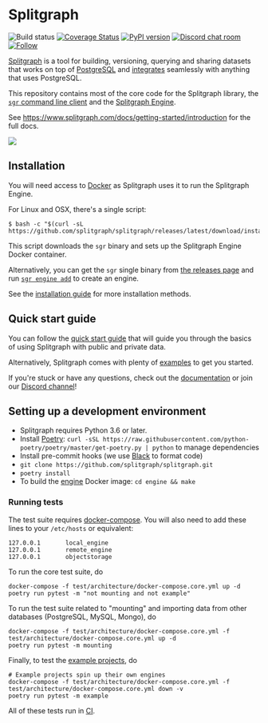 # Splitgraph
![Build status](https://github.com/splitgraph/splitgraph/workflows/build_all/badge.svg)
[![Coverage Status](https://coveralls.io/repos/github/splitgraph/splitgraph/badge.svg?branch=master)](https://coveralls.io/github/splitgraph/splitgraph?branch=master)
[![PyPI version](https://badge.fury.io/py/splitgraph.svg)](https://badge.fury.io/py/splitgraph)
[![Discord chat room](https://img.shields.io/discord/718534846472912936.svg)](https://discord.gg/4Qe2fYA)
[![Follow](https://img.shields.io/badge/twitter-@Splitgraph-blue.svg)](https://twitter.com/Splitgraph)

[Splitgraph](https://www.splitgraph.com) is a tool for building, versioning, querying and sharing datasets that works on top of [PostgreSQL](https://postgresql.org) and [integrates](https://www.splitgraph.com/product/splitgraph/integrations) seamlessly with anything that uses PostgreSQL.

This repository contains most of the core code for the Splitgraph library, 
the [`sgr` command line client](https://www.splitgraph.com/docs/architecture/sgr-client) and the [Splitgraph Engine](engine/README.md). 

See https://www.splitgraph.com/docs/getting-started/introduction for the full docs.

![](https://www.mildbyte.xyz/asciicast/splitfiles.gif)

## Installation

You will need access to [Docker](https://docs.docker.com/install/) as Splitgraph uses it to run
the Splitgraph Engine.

For Linux and OSX, there's a single script:

```
$ bash -c "$(curl -sL https://github.com/splitgraph/splitgraph/releases/latest/download/install.sh)"
```

This script downloads the `sgr` binary and sets up the Splitgraph Engine Docker container.

Alternatively, you can get the `sgr` single binary from [the releases page](https://github.com/splitgraph/splitgraph/releases) and run [`sgr engine add`](https://www.splitgraph.com/docs/sgr/engine-management/engine-add) to create an engine.

See the [installation guide](https://www.splitgraph.com/docs/getting-started/installation) for more installation methods.

## Quick start guide

You can follow the [quick start guide](https://www.splitgraph.com/docs/getting-started/five-minute-demo) that will guide you through the basics of using Splitgraph with public and private data.

Alternatively, Splitgraph comes with plenty of [examples](examples) to get you started.

If you're stuck or have any questions, check out the [documentation](https://www.splitgraph.com/docs/) or join our [Discord channel](https://discord.gg/4Qe2fYA)!

## Setting up a development environment

  * Splitgraph requires Python 3.6 or later.
  * Install [Poetry](https://github.com/python-poetry/poetry): `curl -sSL https://raw.githubusercontent.com/python-poetry/poetry/master/get-poetry.py | python` to manage dependencies
  * Install pre-commit hooks (we use [Black](https://github.com/psf/black) to format code)
  * `git clone https://github.com/splitgraph/splitgraph.git`
  * `poetry install` 
  * To build the [engine](https://www.splitgraph.com/docs/architecture/splitgraph-engine) Docker image: `cd engine && make`

### Running tests

The test suite requires [docker-compose](https://github.com/docker/compose). You will also
need to add these lines to your `/etc/hosts` or equivalent:

```
127.0.0.1       local_engine
127.0.0.1       remote_engine
127.0.0.1       objectstorage
```

To run the core test suite, do

```
docker-compose -f test/architecture/docker-compose.core.yml up -d
poetry run pytest -m "not mounting and not example"
```

To run the test suite related to "mounting" and importing data from  other databases
(PostgreSQL, MySQL, Mongo), do

```
docker-compose -f test/architecture/docker-compose.core.yml -f test/architecture/docker-compose.core.yml up -d  
poetry run pytest -m mounting
```

Finally, to test the [example projects](https://github.com/splitgraph/splitgraph/tree/master/examples), do

```
# Example projects spin up their own engines
docker-compose -f test/architecture/docker-compose.core.yml -f test/architecture/docker-compose.core.yml down -v
poetry run pytest -m example
```

All of these tests run in [CI](https://github.com/splitgraph/splitgraph/actions).
